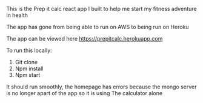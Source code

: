 This is the Prep it calc react app I built to help me start my fitness adventure in health

The app has gone from being able to run on AWS to being run on Heroku 

The app can be viewed here https://prepitcalc.herokuapp.com

To run this locally:

1. Git clone 
2. Npm install
3. Npm start

It should run smoothly, the homepage has errors because the mongo server is no longer apart of the app so it is using The calculator alone
